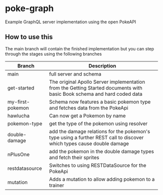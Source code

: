 # poke-graph
Example GraphQL server implementation using the open PokeAPI

## How to use this 

The main branch will contain the finished implementation but you can step through the stages using the following branches

 Branch | Description 
--------| ------------
main | full server and schema
get-started | The original Apollo Server implementation from the Getting Started documents with basic Book schema and hard coded data
my-first-pokemon | Schema now features a basic pokemon type and fetches data from the PokeApi
hawlucha | Can now get a Pokemon by name
pokemon-type | get the type of the pokemon using resolver
double-damage | add the damage relations for the pokemon's type using a further REST call to discover which types cause double damage
nPlusOne | add the pokemon in the double damage types and fetch their sprites
restdatasource | Switches to using RESTDataSource for the PokeApi
mutation | Adds a mutation to allow adding pokemon to a trainer